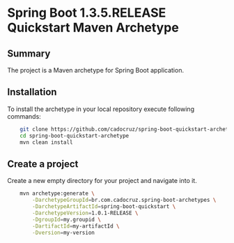 Spring Boot 1.3.5.RELEASE Quickstart Maven Archetype
=========================================

Summary
-------
The project is a Maven archetype for Spring Boot application.

Installation
------------

To install the archetype in your local repository execute following commands:

```bash
    git clone https://github.com/cadocruz/spring-boot-quickstart-archetype.git
    cd spring-boot-quickstart-archetype
    mvn clean install
```

Create a project
----------------

Create a new empty directory for your project and navigate into it.

```bash
    mvn archetype:generate \
        -DarchetypeGroupId=br.com.cadocruz.spring-boot-archetypes \
        -DarchetypeArtifactId=spring-boot-quickstart \
        -DarchetypeVersion=1.0.1-RELEASE \
        -DgroupId=my.groupid \
        -DartifactId=my-artifactId \
        -Dversion=my-version
```